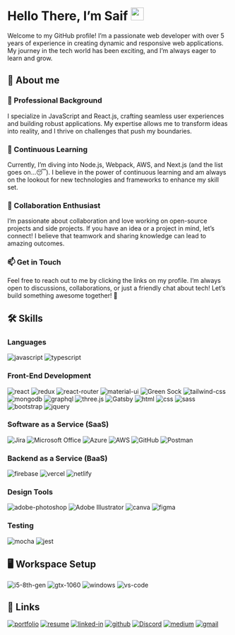# Hello There, I’m Saif <img src="https://media.giphy.com/media/hvRJCLFzcasrR4ia7z/giphy.gif" width="29px" height="29px">

Welcome to my GitHub profile! I’m a passionate web developer with over 5 years of experience in creating dynamic and responsive web applications. My journey in the tech world has been exciting, and I’m always eager to learn and grow.

## 👤 About me

### 💼 Professional Background
I specialize in JavaScript and React.js, crafting seamless user experiences and building robust applications. My expertise allows me to transform ideas into reality, and I thrive on challenges that push my boundaries.

### 🌱 Continuous Learning
Currently, I’m diving into Node.js, Webpack, AWS, and Next.js (and the list goes on...😴). I believe in the power of continuous learning and am always on the lookout for new technologies and frameworks to enhance my skill set.

### 💞 Collaboration Enthusiast
I’m passionate about collaboration and love working on open-source projects and side projects. If you have an idea or a project in mind, let’s connect! I believe that teamwork and sharing knowledge can lead to amazing outcomes.

### 📫 Get in Touch
Feel free to reach out to me by clicking the links on my profile. I’m always open to discussions, collaborations, or just a friendly chat about tech! Let’s build something awesome together! 🚀

## 🛠️ Skills

### Languages

![javascript](https://img.shields.io/badge/JavaScript-323330?style=for-the-badge&logo=javascript&logoColor=F7DF1E)
![typescript](https://img.shields.io/badge/TypeScript-3178C6?style=for-the-badge&logo=typescript&logoColor=white)

### Front-End Development

![react](https://img.shields.io/badge/React-20232A?style=for-the-badge&logo=react&logoColor=61DAFB)
![redux](https://img.shields.io/badge/Redux-593D88?style=for-the-badge&logo=redux&logoColor=white)
![react-router](https://img.shields.io/badge/React_Router-CA4245?style=for-the-badge&logo=react-router&logoColor=white)
![material-ui](https://img.shields.io/badge/Material_UI-0081CB?style=for-the-badge&logo=mui&logoColor=white)
![Green Sock](https://img.shields.io/badge/green%20sock-88CE02?style=for-the-badge&logo=greensock&logoColor=white)
![tailwind-css](https://img.shields.io/badge/tailwind_css-06B6D4?style=for-the-badge&logo=tailwind-css&logoColor=white)
![mongodb](https://img.shields.io/badge/MongoDB-008000?style=for-the-badge&logo=mongodb&logoColor=white)
![graphql](https://img.shields.io/badge/GraphQL-E434AA?style=for-the-badge&logo=graphql&logoColor=white)
![three.js](https://img.shields.io/badge/Three.js-000000?style=for-the-badge&logo=three.js&logoColor=white)
![Gatsby](https://img.shields.io/badge/Gatsby-%23663399.svg?style=for-the-badge&logo=gatsby&logoColor=white)
![html](https://img.shields.io/badge/HTML5-E34F26?style=for-the-badge&logo=html5&logoColor=white)
![css](https://img.shields.io/badge/CSS3-1572B6?style=for-the-badge&logo=css3&logoColor=white)
![sass](https://img.shields.io/badge/SASS-CC6699?style=for-the-badge&logo=sass&logoColor=white)
![bootstrap](https://img.shields.io/badge/Bootstrap-563D7C?style=for-the-badge&logo=bootstrap&logoColor=white)
![jquery](https://img.shields.io/badge/jQuery-0769AD?style=for-the-badge&logo=jquery&logoColor=white)

### Software as a Service (SaaS)

![Jira](https://img.shields.io/badge/jira-%230A0FFF.svg?style=for-the-badge&logo=jira&logoColor=white)
![Microsoft Office](https://img.shields.io/badge/Microsoft_Office-D83B01?style=for-the-badge&logo=microsoft-office&logoColor=white)
![Azure](https://img.shields.io/badge/azure-%230072C6.svg?style=for-the-badge&logo=microsoftazure&logoColor=white)
![AWS](https://img.shields.io/badge/AWS-%23FF9900.svg?style=for-the-badge&logo=amazon-aws&logoColor=white)
![GitHub](https://img.shields.io/badge/github-%23121011.svg?style=for-the-badge&logo=github&logoColor=white)
![Postman](https://img.shields.io/badge/Postman-FF6C37?style=for-the-badge&logo=postman&logoColor=white)
 
### Backend as a Service (BaaS)

![firebase](https://img.shields.io/badge/Firebase-ffaa00?style=for-the-badge&logo=Firebase&logoColor=white)
![vercel](https://img.shields.io/badge/Vercel-000000?style=for-the-badge&logo=Vercel&logoColor=white)
![netlify](https://img.shields.io/badge/Netlify-00C7B7?style=for-the-badge&logo=netlify&logoColor=white)

### Design Tools

![adobe-photoshop](https://img.shields.io/badge/adobe_photoshop-470137?style=for-the-badge&logo=adobe-photoshop&logoColor=white)
![Adobe Illustrator](https://img.shields.io/badge/adobe%20illustrator-%23FF9A00.svg?style=for-the-badge&logo=adobe%20illustrator&logoColor=white)
![canva](https://img.shields.io/badge/canva-00C4CC?style=for-the-badge&logo=canva&logoColor=white)
![figma](https://img.shields.io/badge/figma-000000?style=for-the-badge&logo=figma&logoColor=white)

### Testing

![mocha](https://img.shields.io/badge/Mocha-8D6748?style=for-the-badge&logo=mocha&logoColor=white)
![jest](https://img.shields.io/badge/Jest-C21325?style=for-the-badge&logo=jest&logoColor=white)

## 🖥️ Workspace Setup

![i5-8th-gen](https://img.shields.io/badge/Intel-Core_i7_13th-0071C5?style=for-the-badge&logo=intel&logoColor=white)
![gtx-1060](https://img.shields.io/badge/NVIDIA-RTX_4060-76B900?style=for-the-badge&logo=nvidia&logoColor=white)
![windows](https://img.shields.io/badge/Windows_11-0078D6?style=for-the-badge&logo=windows&logoColor=white)
![vs-code](https://img.shields.io/badge/VS_Code-007ACC?style=for-the-badge&logo=Visual-Studio-Code&logoColor=white)

## 🔗 Links

[![portfolio](https://img.shields.io/badge/Portfolio-5340ff?style=for-the-badge&logo=Google-chrome&logoColor=white)](http://saifshariq-portfolio.netlify.app/)
[![resume](https://img.shields.io/badge/Resume-4285F4?style=for-the-badge&logo=read-the-docs&logoColor=white)](https://drive.usercontent.google.com/download?id=1-K7akNYDYXrs_fIOlPjlXvlJLFTpNFRM&export=download&authuser=0&confirm=t&uuid=02b8b2af-5506-4120-81e3-970e9788da2b&at=AN_67v1POkYg5jKErkleO5NTFL7I:1729366950670)
[![linked-in](https://img.shields.io/badge/Linked_In-0077B5?style=for-the-badge&logo=LinkedIn&logoColor=white)](https://www.linkedin.com/in/saif-shariq-68ab63a0/)
[![github](https://img.shields.io/badge/GitHub-000000?style=for-the-badge&logo=GitHub&logoColor=white)](https://github.com/SaifShariq)
[![Discord](https://img.shields.io/badge/Discord-%235865F2.svg?style=for-the-badge&logo=discord&logoColor=white)](https://discord.com/users/mysticninja.)
[![medium](https://img.shields.io/badge/medium-000000?style=for-the-badge&logo=medium&logoColor=white)](https://medium.com/@saifshariq)
[![gmail](https://img.shields.io/badge/Gmail-D14836?style=for-the-badge&logo=Gmail&logoColor=white)](mailto:saifshariq@gmail.com)
